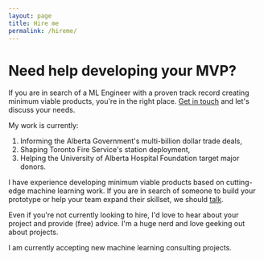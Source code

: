 ```yaml
---
layout: page
title: Hire me
permalink: /hireme/
---
```


# Need help developing your MVP?

If you are in search of a ML Engineer with a proven track record creating
minimum viable products, you're in the right place. [Get in touch](mailto:finbarr@finbarr.ca)
and let's discuss your needs.

My work is currently:

1. Informing the Alberta Government's multi-billion dollar trade deals,
2. Shaping Toronto Fire Service's station deployment,
3. Helping the University of Alberta Hospital Foundation target major donors.

I have experience developing minimum viable products based on cutting-edge
machine learning work. If you are in search of someone to build your prototype
or help your team expand their skillset, we should [talk](mailto:finbarr@finbarr.ca).

Even if you're not currently looking to hire, I'd love to hear about your
project and provide (free) advice. I'm a huge nerd and love geeking out about
projects.

I am currently accepting new machine learning consulting projects.
